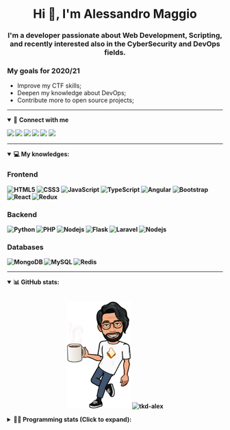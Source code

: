 <h1 align="center">Hi 👋, I'm Alessandro Maggio</h1>
<h3 align="center">I'm a developer passionate about Web Development, Scripting, and recently interested also in the CyberSecurity and DevOps fields.</h3>

### My goals for 2020/21
- Improve my CTF skills;
- Deepen my knowledge about DevOps;
- Contribute more to open source projects;

____

<details open>
<summary>🤝 <b>Connect with me<b></summary>

<p align = "center">

[<img src="https://img.shields.io/badge/twitter-1DA1F2.svg?&style=for-the-badge&logo=twitter&logoColor=white" />](https://twitter.com/TkdAxel)
[<img src ="https://img.shields.io/badge/portfolio-web-%23.svg?&style=for-the-badge&logo=&logoColor=white%22">](https://alessandromaggio.it/)
[<img src ="https://img.shields.io/badge/Telegram-1ca0f1.svg?&style=for-the-badge&logo=Telegram&logoColor=white%22&link=https://t.me/TkdAlex">](https://t.me/TkdAlex/)
[<img src="https://img.shields.io/badge/gmail-c14438.svg?&style=for-the-badge&logo=Gmail&logoColor=white&link=mailto:alex.tkd.alex@gmail.com"/>](mailto:alex.tkd.alex@gmail.com)
[<img src="https://img.shields.io/badge/linkedin-0077B5.svg?&style=for-the-badge&logo=linkedin&logoColor=white" />](https://www.linkedin.com/in/aalessandromaggio/)
[<img src = "https://img.shields.io/badge/instagram-E4405F.svg?&style=for-the-badge&logo=instagram&logoColor=white">](https://www.instagram.com/tkd_alex/)
<!--- [![Visits Badge](https://badges.pufler.dev/visits/tkd-alex/tkd-alex?style=for-the-badge&color=blue)](https://github.com/tkd-alex/tkd-alex) -->

</p>

</details>

---

<details open>
<summary>💻 <b>My knowledges</b>: </summary>

### Frontend
![HTML5](https://img.shields.io/badge/-HTML5-E34F26.svg?style=for-the-badge&logo=html5&logoColor=ffffff)
![CSS3](https://img.shields.io/badge/-CSS3-1572B6.svg?style=for-the-badge&logo=css3)
![JavaScript](https://img.shields.io/badge/-JavaScript-282C34?style=for-the-badge&logo=javascript)
![TypeScript](https://img.shields.io/badge/-TypeScript-007ACC?style=for-the-badge&logo=typescript)
![Angular](https://img.shields.io/badge/-Angular-DD0031?style=for-the-badge&logo=angular)
![Bootstrap](https://img.shields.io/badge/-Bootstrap-563D7C.svg?style=for-the-badge&logo=bootstrap)
![React](https://img.shields.io/badge/-React-282C34.svg?style=for-the-badge&logo=react&logoColor=ffffff)
![Redux](https://img.shields.io/badge/-Redux-764ABC.svg?style=for-the-badge&logo=redux)

### Backend
![Python](https://img.shields.io/badge/-Python-3776AB.svg?style=for-the-badge&logo=Python&logoColor=ffffff)
![PHP](https://img.shields.io/badge/-PHP-777BB4.svg?style=for-the-badge&logo=PHP&logoColor=ffffff)
![Nodejs](https://img.shields.io/badge/-Bash-4EAA25.svg?style=for-the-badge&logo=gnu-bash&logoColor=ffffff)
![Flask](https://img.shields.io/badge/-Flask-282C34.svg?style=for-the-badge&logo=flask)
![Laravel](https://img.shields.io/badge/-Laravel-FF2D20.svg?style=for-the-badge&logo=laravel&logoColor=ffffff)
![Nodejs](https://img.shields.io/badge/-Nodejs-339933.svg?style=for-the-badge&logo=Node.js&logoColor=ffffff)

### Databases
![MongoDB](https://img.shields.io/badge/-MongoDB-47A248?style=for-the-badge&logo=mongodb&logoColor=ffffff)
![MySQL](https://img.shields.io/badge/-MySQL-4479A1?style=for-the-badge&logo=mysql&logoColor=ffffff)
![Redis](https://img.shields.io/badge/-Redis-DC382D?style=for-the-badge&logo=Redis&logoColor=ffffff)

</details>

---

<details open>
 <summary>📊 <b>GitHub stats</b>: </summary>

<br>

<p align = "center">
    <img src="https://raw.githubusercontent.com/Tkd-Alex/tkd-alex/master/images/321517cd-ff68-41a7-b0d1-e765680568a7-8b6448d9-c944-4146-b633-adbdd25cb471-v1.png" height="250" />
    <img src="https://github-readme-stats.vercel.app/api?username=tkd-alex&show_icons=true&count_private=true&hide_border=true&line_height=25" alt="tkd-alex">
</p>

</design>

<details>
 <summary>👨‍💻 <b>Programming stats (Click to expand)</b>: </summary>
 
<!--START_SECTION:waka-->
**I'm an Early 🐤** 

```text
🌞 Morning    312 commits    █████░░░░░░░░░░░░░░░░░░░░   21.97% 
🌆 Daytime    582 commits    ██████████░░░░░░░░░░░░░░░   40.99% 
🌃 Evening    489 commits    ████████░░░░░░░░░░░░░░░░░   34.44% 
🌙 Night      37 commits     ░░░░░░░░░░░░░░░░░░░░░░░░░   2.61%

```
📅 **I'm Most Productive on Wednesday** 

```text
Monday       220 commits    ███░░░░░░░░░░░░░░░░░░░░░░   15.49% 
Tuesday      243 commits    ████░░░░░░░░░░░░░░░░░░░░░   17.11% 
Wednesday    299 commits    █████░░░░░░░░░░░░░░░░░░░░   21.06% 
Thursday     223 commits    ████░░░░░░░░░░░░░░░░░░░░░   15.7% 
Friday       231 commits    ████░░░░░░░░░░░░░░░░░░░░░   16.27% 
Saturday     88 commits     █░░░░░░░░░░░░░░░░░░░░░░░░   6.2% 
Sunday       116 commits    ██░░░░░░░░░░░░░░░░░░░░░░░   8.17%

```


📊 **This Week I Spent My Time On** 

```text
⌚︎ Time Zone: Europe/Rome

💬 Programming Languages: 
Java                     4 hrs 34 mins       ██████░░░░░░░░░░░░░░░░░░░   26.14% 
Python                   4 hrs 17 mins       ██████░░░░░░░░░░░░░░░░░░░   24.5% 
JavaScript               3 hrs 3 mins        ████░░░░░░░░░░░░░░░░░░░░░   17.46% 
Markdown                 1 hr 17 mins        █░░░░░░░░░░░░░░░░░░░░░░░░   7.4% 
Text                     1 hr 9 mins         █░░░░░░░░░░░░░░░░░░░░░░░░   6.57%

🔥 Editors: 
VS Code                  12 hrs 15 mins      █████████████████░░░░░░░░   69.98% 
Sublime Text             2 hrs 44 mins       ████░░░░░░░░░░░░░░░░░░░░░   15.66% 
Android Studio           2 hrs 30 mins       ███░░░░░░░░░░░░░░░░░░░░░░   14.36%

🐱‍💻 Projects: 
Twitch-Channel-Points-Min4 hrs 1 min         █████░░░░░░░░░░░░░░░░░░░░   22.98% 
PandaScripts-Chrome-Exten3 hrs 21 mins       ████░░░░░░░░░░░░░░░░░░░░░   19.15% 
Unknown Project          2 hrs 43 mins       ████░░░░░░░░░░░░░░░░░░░░░   15.58% 
Giannetto-Mobile         2 hrs 28 mins       ███░░░░░░░░░░░░░░░░░░░░░░   14.14% 
Parental Control         2 hrs 27 mins       ███░░░░░░░░░░░░░░░░░░░░░░   14.05%

💻 Operating System: 
Linux                    17 hrs 31 mins      █████████████████████████   100.0%

```

**I Mostly Code in Python** 

```text
Python                   29 repos            ██████████░░░░░░░░░░░░░░░   39.73% 
JavaScript               12 repos            ████░░░░░░░░░░░░░░░░░░░░░   16.44% 
CSS                      6 repos             ██░░░░░░░░░░░░░░░░░░░░░░░   8.22% 
PHP                      5 repos             █░░░░░░░░░░░░░░░░░░░░░░░░   6.85% 
HTML                     5 repos             █░░░░░░░░░░░░░░░░░░░░░░░░   6.85%

```



 Last Updated on 22/11/2021
<!--END_SECTION:waka-->

</details>
